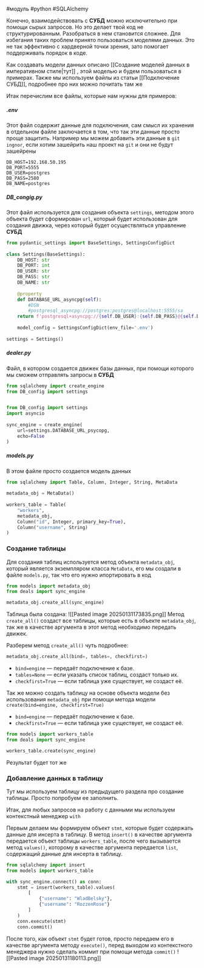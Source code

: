 #модуль #python #SQLAlchemy 

Конечно, взаимодействовать с **СУБД** можно исключительно при помощи сырых запросов. Но это делает твой код не структурированным. Разобраться в нем становится сложнее. Для избегания таких проблем принято пользоваться моделями данных. Это не так эффективно с хардверной точки зрения, зато помогает поддерживать порядок в коде.

Как создавать модели данных описано [[Создание моделей данных в императивном стиле|тут]] , этой моделью и будем пользоваться в примерах. Также мы используем файлы из статьи [[Подключение СУБД]], подробнее про них можно почитать там же

Итак перечислим все файлы, которые нам нужны для примеров:
##### .env
Этот файл содержит данные для подключения, сам смысл их хранения в отдельном файле заключается в том, что так эти данные просто проще защитить. Например мы можем добавить эти данные в `git ingnor`, если хотим зашейрить наш проект на `git` и они не будут зашейрены
```
DB_HOST=192.168.50.195  
DB_PORT=5555  
DB_USER=postgres  
DB_PASS=2580  
DB_NAME=postgres
```
##### DB_congig.py
Этот файл используется для создания объекта `settings`, методом этого объекта будет сформирован `url`, который будет использован для создания движка, через который будет осуществляться управление **СУБД**
```python
from pydantic_settings import BaseSettings, SettingsConfigDict  
  
class Settings(BaseSettings):  
    DB_HOST: str  
    DB_PORT: int  
    DB_USER: str  
    DB_PASS: str  
    DB_NAME: str  
  
    @property  
    def DATABASE_URL_asyncpg(self):  
        #DSN  
        #postgresql_asyncpg://postgres:postgres@localhost:5555/sa        
    return f'postgresql+asyncpg://{self.DB_USER}:{self.DB_PASS}@{self.DB_HOST}:{self.DB_PORT}/{self.DB_NAME}'  
  
    model_config = SettingsConfigDict(env_file='.env')  
  
settings = Settings()
```
##### dealer.py
Файл, в котором создается движек базы данных, при помощи которого мы сможем отправлять запросы в **СУБД**
```python
from sqlalchemy import create_engine
from DB_config import settings


from DB_config import settings  
import asyncio  
  
sync_engine = create_engine(  
    url=settings.DATABASE_URL_psycopg,  
    echo=False  
)
```
##### models.py
В этом файле просто создается модель данных
``` python
from sqlalchemy import Table, Column, Integer, String, MetaData  
  
metadata_obj = MetaData()  
  
workers_table = Table(  
    "workers",  
    metadata_obj,  
    Column("id", Integer, primary_key=True),  
    Column("username", String)  
)
```
### Создание таблицы
Для создания таблиц используется метод объекта `metadata_obj`, который является экземпляром класса `MetaData`, его мы создали в файле `models.py`, так что его нужно ипортировать в код
```python
from models import metadata_obj
from deals import sync_engine

metadata_obj.create_all(sync_engine)
```
Таблица была создана:
![[Pasted image 20250131173835.png]]
Метод `create_all()` создаст все таблицы, которые есть в объекте `metadata_obj`, так же в качестве аргумента в этот метод необходимо передать движек.

Разберем метод `create_all()` чуть подробнее:
```python
metadata_obj.create_all(bind=, tables=, checkfirst=)
```
- `bind=engine` — передаёт подключение к базе.
- `tables=None` — если указать список таблиц, создаст только их.
- `checkfirst=True` — если таблица уже существует, не создаст её.

Так же можно создать таблицу на основе объекта модели без использования `metadata_obj` при помощи метода модели `create(bind=engine, checkfirst=True)`
- `bind=engine` — передаёт подключение к базе.
- `checkfirst=True` — если таблица уже существует, не создаст её.

```python
from models import workers_table
from deals import sync_engine

workers_table.create(sync_engine)
```
Результат будет тот же
### Добавление данных в таблицу
Тут мы используем таблицу из предыдущего раздела про создание таблицы. Просто попробуем ее заполнить.

Итак, для любых запросов на работу с данными мы используем контекстный менеджер `with`

Первым делаем мы формируем объект `stmt`, которые будет содержать данные для инсерта в таблицу. В метод `insert()` в качестве аргумента передается объект таблицы `workers_table`, после чего вызывается метод `values()`, которому в качестве аргумента передается `list`, содержащий данные для инсерта в таблицу.
```python
from sqlalchemy import insert
from models import workers_table

with sync_engine.connect() as conn:  
    stmt = insert(workers_table).values(  
        [  
            {"username": "WladBelsky"},  
            {"username": "RozzenRose"}  
        ]  
    )  
    conn.execute(stmt)  
    conn.commit()
```
После того, как объект `stmt` будет готов, просто передаем его в качестве аргумента методу `execute()`, перед выходом из контекстного менеджера нужно сделать коммит при помощи метода `commit()`
![[Pasted image 20250131180113.png]]